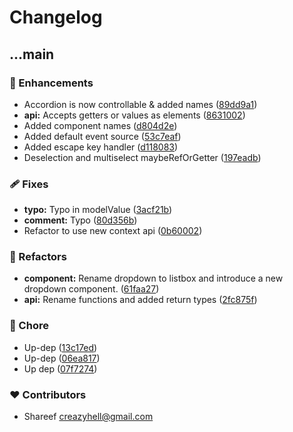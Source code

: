 # Changelog


## ...main


### 🚀 Enhancements

- Accordion is now controllable & added names ([89dd9a1](https://github.com/vex-ui/primtitives/commit/89dd9a1))
- **api:** Accepts getters or values as elements ([8631002](https://github.com/vex-ui/primtitives/commit/8631002))
- Added component names ([d804d2e](https://github.com/vex-ui/primtitives/commit/d804d2e))
- Added default event source ([53c7eaf](https://github.com/vex-ui/primtitives/commit/53c7eaf))
- Added escape key handler ([d118083](https://github.com/vex-ui/primtitives/commit/d118083))
- Deselection and multiselect maybeRefOrGetter ([197eadb](https://github.com/vex-ui/primtitives/commit/197eadb))

### 🩹 Fixes

- **typo:** Typo in modelValue ([3acf21b](https://github.com/vex-ui/primtitives/commit/3acf21b))
- **comment:** Typo ([80d356b](https://github.com/vex-ui/primtitives/commit/80d356b))
- Refactor to use new context api ([0b60002](https://github.com/vex-ui/primtitives/commit/0b60002))

### 💅 Refactors

- **component:** Rename dropdown to listbox and introduce a new dropdown component. ([61faa27](https://github.com/vex-ui/primtitives/commit/61faa27))
- **api:** Rename functions and added return types ([2fc875f](https://github.com/vex-ui/primtitives/commit/2fc875f))

### 🏡 Chore

- Up-dep ([13c17ed](https://github.com/vex-ui/primtitives/commit/13c17ed))
- Up-dep ([06ea817](https://github.com/vex-ui/primtitives/commit/06ea817))
- Up dep ([07f7274](https://github.com/vex-ui/primtitives/commit/07f7274))

### ❤️ Contributors

- Shareef <creazyhell@gmail.com>

